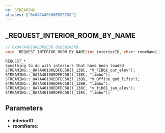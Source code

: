 ```yaml
---
ns: STREAMING
aliases: ["0x8A7A40100EDFEC58"]
---
```

## _REQUEST_INTERIOR_ROOM_BY_NAME

```c
// 0x8A7A40100EDFEC58 0x939243FB
void _REQUEST_INTERIOR_ROOM_BY_NAME(int interiorID, char* roomName);
```

```
REQUEST_*  
Something to do with interiors that have been loaded.  
STREAMING::_8A7A40100EDFEC58(l_13BC, "V_FIB01_cur_elev");  
STREAMING::_8A7A40100EDFEC58(l_13BC, "limbo");  
STREAMING::_8A7A40100EDFEC58(l_13BB, "V_Office_gnd_lifts");  
STREAMING::_8A7A40100EDFEC58(l_13BB, "limbo");  
STREAMING::_8A7A40100EDFEC58(l_13BC, "v_fib01_jan_elev");  
STREAMING::_8A7A40100EDFEC58(l_13BC, "limbo");  
```

## Parameters
* **interiorID**: 
* **roomName**: 

